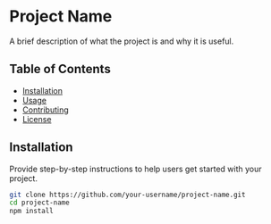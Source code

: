 # Project Name

A brief description of what the project is and why it is useful.

## Table of Contents

- [Installation](#installation)
- [Usage](#usage)
- [Contributing](#contributing)
- [License](#license)

## Installation

Provide step-by-step instructions to help users get started with your project.

```bash
git clone https://github.com/your-username/project-name.git
cd project-name
npm install
